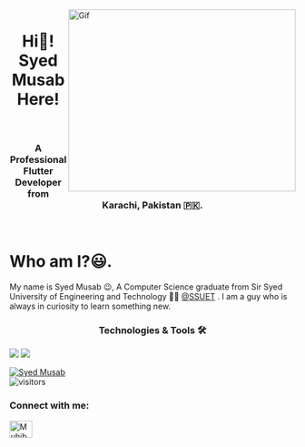 <img align="right" src="5eKX.gif" width="400" height="320" alt="Gif" />

<h1 align="center"> Hi👋! Syed Musab Here! </h1>

<br>
<h3 align="center">A Professional Flutter Developer from Karachi, Pakistan 🇵🇰. </h3>
<br>

<h1 align="left" font="bold">Who am I?😃.</h1>

My name is Syed Musab 😉, A Computer Science graduate from Sir Syed University of Engineering and Technology 🧑‍💻 [@SSUET](https://www.ssuet.edu.pk/) . I am a guy who is always in curiosity to learn something new.

<div>
<h3 align="center">Technologies & Tools 🛠</h3>
</div>

<div>
<img src="https://img.shields.io/badge/Dart-0175C2?style=for-the-badge&logo=dart&logoColor=white" />
<img src="https://img.shields.io/badge/Flutter-02569B?style=for-the-badge&logo=flutter&logoColor=white" />
</div>


[![Syed Musab](https://github-readme-stats.vercel.app/api?username=MusabBoltX)](https://github.com/MusabBoltX/github-readme-stats)
</br>
![visitors](https://visitor-badge.laobi.icu/badge?page_id=MusabBoltX.MusabBoltX)

<h3 align="left">Connect with me:</h3>
<a href="https://www.linkedin.com/in/syed-musab/" target="blank"><img align="center" src="https://cdn.jsdelivr.net/npm/simple-icons@3.0.1/icons/linkedin.svg" alt="Muhib Arif" height="30" width="40" /></a>
